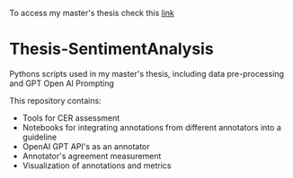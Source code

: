 To access my master's thesis check this [link]([url](https://www.utupub.fi/handle/10024/178872))

# Thesis-SentimentAnalysis
Pythons scripts used in my master's thesis, including data pre-processing and GPT Open AI Prompting

This repository contains:
- Tools for CER assessment 
- Notebooks for integrating annotations from different annotators into a guideline
- OpenAI GPT API's as an annotator
- Annotator's agreement measurement
- Visualization of annotations and metrics
